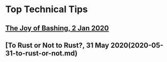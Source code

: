 # Top Technical Tips

## [The Joy of Bashing, 2 Jan 2020](2020-01-02-the-joy-of-bashing.md)
## [To Rust or Not to Rust?, 31 May 2020(2020-05-31-to-rust-or-not.md)

